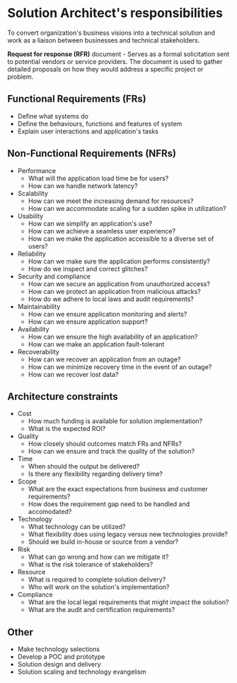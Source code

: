# Solution Architect's responsibilities

 To convert organization's business visions into a technical solution and work as a liaison between businesses and technical stakeholders.

**Request for response (RFR)** document - Serves as a formal solicitation sent to potential vendors or service providers. The document is used to gather detailed proposals on how they would address a specific project or problem.

## Functional Requirements (FRs)

- Define what systems do
- Define the behaviours, functions and features of system
- Explain user interactions and application's tasks

## Non-Functional Requirements (NFRs)

- Performance
  - What will the application load time be for users?
  - How can we handle network latency?
- Scalability
  - How can we meet the increasing demand for resources?
  - How can we accommodate scaling for a sudden spike in utilization?
- Usability
  - How can we simplify an application's use?
  - How can we achieve a seamless user experience?
  - How can we make the application accessible to a diverse set of users?
- Reliability
  - How can we make sure the application performs consistently?
  - How do we inspect and correct glitches?
- Security and compliance
  - How can we secure an application from unauthorized access?
  - How can we protect an application from malicious attacks?
  - How do we adhere to local laws and audit requirements?
- Maintainability
  - How can we ensure application monitoring and alerts?
  - How can we ensure application support?
- Availability
  - How can we ensure the high availability of an application?
  - How can we make an application fault-tolerant
- Recoverability
  - How can we recover an application from an outage?
  - How can we minimize recovery time in the event of an outage?
  - How can we recover lost data?

## Architecture constraints

- Cost
  - How much funding is available for solution implementation?
  - What is the expected ROI?
- Quality
  - How closely should outcomes match FRs and NFRs?
  - How can we ensure and track the quality of the solution?
- Time
  - When should the output be delivered?
  - Is there any flexibility regarding delivery time?
- Scope
  - What are the exact expectations from business and customer requirements?
  - How does the requirement gap need to be handled and accomodated?
- Technology
  - What technology can be utilized?
  - What flexibility does using legacy versus new technologies provide?
  - Should we build in-house or source from a vendor?
- Risk
  - What can go wrong and how can we mitigate it?
  - What is the risk tolerance of stakeholders?
- Resource
  - What is required to complete solution delivery?
  - Who will work on the solution's implementation?
- Compliance
  - What are the local legal requirements that might impact the solution?
  - What are the audit and certification requirements? 

## Other

-  Make technology selections
-  Develop a POC and prototype
-  Solution design and delivery
-  Solution scaling and technology evangelism